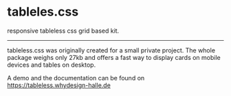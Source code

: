 # tableles.css
responsive tableless css grid based kit.

------------

tableless.css was originally created for a small private project. 
The whole package weighs only 27kb and offers a fast way to display cards on mobile devices and tables on desktop.

A demo and the documentation can be found on https://tableless.whydesign-halle.de
